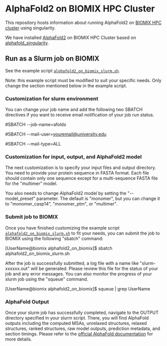 # AlphaFold2 on BIOMIX HPC Cluster
This repository hosts information about running AlphaFold2 on [BIOMIX HPC cluster](https://bioit.dbi.udel.edu/BIOMIX/BIOMIX-cluster.html) using singularity.

We have installed [AlphaFold2](https://github.com/google-deepmind/alphafold) on BIOMIX HPC Cluster based on [alphafold_singularity](https://github.com/prehensilecode/alphafold_singularity).

## Run as a Slurm job on BIOMIX 
See the example script [`alphafold2_on_biomix_slurm.sh`](https://github.com/udel-cbcb/alphafold2_on_biomix/blob/main/alphafold2_on_biomix_slurm.sh).

Note: this example script must be modified to suit your specific needs. Only change the section mentioned below in the example script.

### Customization for slurm environment
You can change your job name and add the following two SBATCH directives if you want to receive email notification of your job run status.

#SBATCH --job-name=afolds

#SBATCH --mail-user=youremail@university.edu

#SBATCH --mail-type=ALL

### Customization for input, output, and AlphaFold2 model 
The next customization is to specify your input files and output directory. You need to provide your protein sequence in FASTA format. Each file should contain only one sequence except for a multi-sequence FASTA file for the "multimer" model.

You also needs to change AlphaFold2 model by setting the "--model_preset" parameter. The default is "monomer", but you can change it to "monomer_casp14", "monomer_ptm", or "multimer". 

### Submit job to BIOMIX
Once you have finished customizing the example script [`alphafold2_on_biomix_slurm.sh`](https://github.com/udel-cbcb/alphafold2_on_biomix/blob/main/alphafold2_on_biomix_slurm.sh) to fit your needs, you can submit the job to BIOMIX using the following "sbatch" command:

[UserName@biomix alphafold2_on_biomix]$ sbatch alphafold2_on_biomix_slurm.sh

After the job is successfully submitted, a log file with a name like "slurm-xxxxxx.out" will be generated. Please review this file for the status of your job and any error messages. You can also monitor the progress of your slurm job using the "squeue" command. 

[UserName@biomix alphafold2_on_biomix]$ squeue | grep UserName 

### AlphaFold Output
Once your slurm job has successfully completed, navigate to the OUTPUT directory specified in your slurm script. There, you will find AlphaFold outputs including the computed MSAs, unrelaxed structures, relaxed structures, ranked structures, raw model outputs, prediction metadata, and section timings. Please refer to the [official AlphaFold documentation](https://github.com/google-deepmind/alphafold#alphafold-output) for more details.
